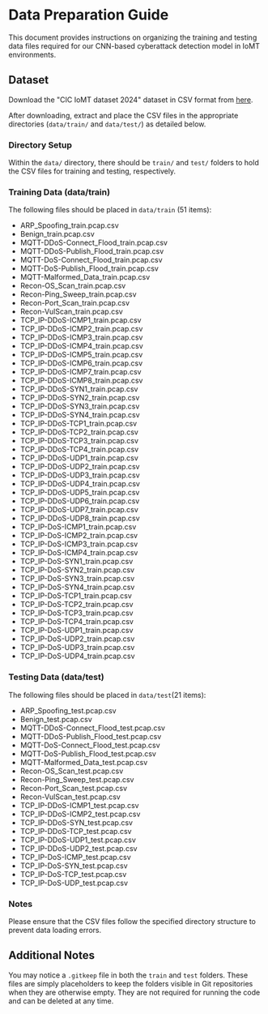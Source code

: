 # Data Preparation Guide

This document provides instructions on organizing the training and testing data files required for our CNN-based cyberattack detection model in IoMT environments.

## Dataset

Download the "CIC IoMT dataset 2024" dataset in CSV format from [here](https://www.unb.ca/cic/datasets/iomt-dataset-2024.html).

After downloading, extract and place the CSV files in the appropriate directories (`data/train/` and `data/test/`) as detailed below.

### Directory Setup

Within the `data/` directory, there should be `train/` and `test/` folders to hold the CSV files for training and testing, respectively.

### Training Data (data/train)
The following files should be placed in `data/train` (51 items):
- ARP_Spoofing_train.pcap.csv
- Benign_train.pcap.csv
- MQTT-DDoS-Connect_Flood_train.pcap.csv
- MQTT-DDoS-Publish_Flood_train.pcap.csv
- MQTT-DoS-Connect_Flood_train.pcap.csv
- MQTT-DoS-Publish_Flood_train.pcap.csv
- MQTT-Malformed_Data_train.pcap.csv
- Recon-OS_Scan_train.pcap.csv
- Recon-Ping_Sweep_train.pcap.csv
- Recon-Port_Scan_train.pcap.csv
- Recon-VulScan_train.pcap.csv
- TCP_IP-DDoS-ICMP1_train.pcap.csv
- TCP_IP-DDoS-ICMP2_train.pcap.csv
- TCP_IP-DDoS-ICMP3_train.pcap.csv
- TCP_IP-DDoS-ICMP4_train.pcap.csv
- TCP_IP-DDoS-ICMP5_train.pcap.csv
- TCP_IP-DDoS-ICMP6_train.pcap.csv
- TCP_IP-DDoS-ICMP7_train.pcap.csv
- TCP_IP-DDoS-ICMP8_train.pcap.csv
- TCP_IP-DDoS-SYN1_train.pcap.csv
- TCP_IP-DDoS-SYN2_train.pcap.csv
- TCP_IP-DDoS-SYN3_train.pcap.csv
- TCP_IP-DDoS-SYN4_train.pcap.csv
- TCP_IP-DDoS-TCP1_train.pcap.csv
- TCP_IP-DDoS-TCP2_train.pcap.csv
- TCP_IP-DDoS-TCP3_train.pcap.csv
- TCP_IP-DDoS-TCP4_train.pcap.csv
- TCP_IP-DDoS-UDP1_train.pcap.csv
- TCP_IP-DDoS-UDP2_train.pcap.csv
- TCP_IP-DDoS-UDP3_train.pcap.csv
- TCP_IP-DDoS-UDP4_train.pcap.csv
- TCP_IP-DDoS-UDP5_train.pcap.csv
- TCP_IP-DDoS-UDP6_train.pcap.csv
- TCP_IP-DDoS-UDP7_train.pcap.csv
- TCP_IP-DDoS-UDP8_train.pcap.csv
- TCP_IP-DoS-ICMP1_train.pcap.csv
- TCP_IP-DoS-ICMP2_train.pcap.csv
- TCP_IP-DoS-ICMP3_train.pcap.csv
- TCP_IP-DoS-ICMP4_train.pcap.csv
- TCP_IP-DoS-SYN1_train.pcap.csv
- TCP_IP-DoS-SYN2_train.pcap.csv
- TCP_IP-DoS-SYN3_train.pcap.csv
- TCP_IP-DoS-SYN4_train.pcap.csv
- TCP_IP-DoS-TCP1_train.pcap.csv
- TCP_IP-DoS-TCP2_train.pcap.csv
- TCP_IP-DoS-TCP3_train.pcap.csv
- TCP_IP-DoS-TCP4_train.pcap.csv
- TCP_IP-DoS-UDP1_train.pcap.csv
- TCP_IP-DoS-UDP2_train.pcap.csv
- TCP_IP-DoS-UDP3_train.pcap.csv
- TCP_IP-DoS-UDP4_train.pcap.csv

### Testing Data (data/test)
The following files should be placed in `data/test`(21 items):
- ARP_Spoofing_test.pcap.csv
- Benign_test.pcap.csv
- MQTT-DDoS-Connect_Flood_test.pcap.csv
- MQTT-DDoS-Publish_Flood_test.pcap.csv
- MQTT-DoS-Connect_Flood_test.pcap.csv
- MQTT-DoS-Publish_Flood_test.pcap.csv
- MQTT-Malformed_Data_test.pcap.csv
- Recon-OS_Scan_test.pcap.csv
- Recon-Ping_Sweep_test.pcap.csv
- Recon-Port_Scan_test.pcap.csv
- Recon-VulScan_test.pcap.csv
- TCP_IP-DDoS-ICMP1_test.pcap.csv
- TCP_IP-DDoS-ICMP2_test.pcap.csv
- TCP_IP-DDoS-SYN_test.pcap.csv
- TCP_IP-DDoS-TCP_test.pcap.csv
- TCP_IP-DDoS-UDP1_test.pcap.csv
- TCP_IP-DDoS-UDP2_test.pcap.csv
- TCP_IP-DoS-ICMP_test.pcap.csv
- TCP_IP-DoS-SYN_test.pcap.csv
- TCP_IP-DoS-TCP_test.pcap.csv
- TCP_IP-DoS-UDP_test.pcap.csv
  
### Notes

Please ensure that the CSV files follow the specified directory structure to prevent data loading errors.

## Additional Notes

You may notice a `.gitkeep` file in both the `train` and `test` folders. These files are simply placeholders to keep the folders visible in Git repositories when they are otherwise empty. They are not required for running the code and can be deleted at any time.
